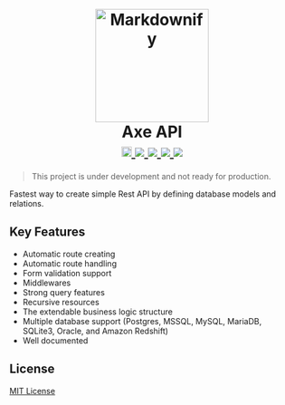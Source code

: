 <h1 align="center">
  <br>
  <a href="https://axe-api.github.io/">
    <img src="https://axe-api.github.io/logo.png" alt="Markdownify" width="200">
  </a>
  <br>
  Axe API
  <br>
  <a href="https://badge.fury.io/js/axe-api">
    <img src="https://badge.fury.io/js/axe-api.svg" alt="npm version" height="18">
  </a>
  <a href="https://github.com/axe-api/axe-api/actions/workflows/npm-publish.yml" target="_blank">
    <img src="https://github.com/axe-api/axe-api/actions/workflows/npm-publish.yml/badge.svg?branch=master">
  </a>
  <a href="https://sonarcloud.io/dashboard?id=axe-api_axe-api" target="_blank">
    <img src="https://sonarcloud.io/api/project_badges/measure?project=axe-api_axe-api&metric=alert_status">
  </a>
  <a href="https://github.com/axe-api/axe-api/issues" target="_blank">
    <img src="https://img.shields.io/github/issues/axe-api/axe-api.svg">
  </a>
  <a href="https://opensource.org/licenses/MIT" target="_blank">
    <img src="https://img.shields.io/badge/license-MIT-blue.svg">
  </a>
</h1>

> This project is under development and not ready for production.

Fastest way to create simple Rest API by defining database models and relations.

## Key Features

- Automatic route creating
- Automatic route handling
- Form validation support
- Middlewares
- Strong query features
- Recursive resources
- The extendable business logic structure
- Multiple database support (Postgres, MSSQL, MySQL, MariaDB, SQLite3, Oracle, and Amazon Redshift)
- Well documented

## License

[MIT License](LICENSE)
